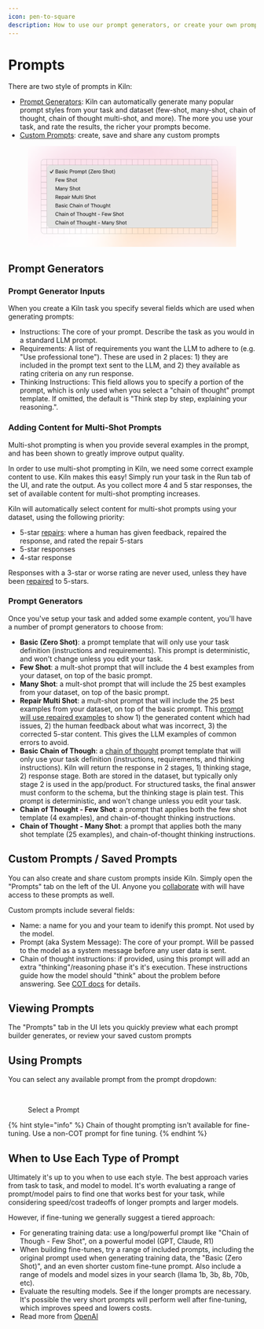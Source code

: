 ```yaml
---
icon: pen-to-square
description: How to use our prompt generators, or create your own prompt
---
```


# Prompts

There are two style of prompts in Kiln:

* [Prompt Generators](prompts.md#prompt-generators): Kiln can automatically generate many popular prompt styles from your task and dataset (few-shot, many-shot, chain of thought, chain of thought multi-shot, and more). The more you use your task, and rate the results, the richer your prompts become.
* [Custom Prompts](prompts.md#custom-prompts): create, save and share any custom prompts

<figure><img src="../.gitbook/assets/Prompts.png" alt=""><figcaption></figcaption></figure>

## Prompt Generators

### Prompt Generator Inputs

When you create a Kiln task you specify several fields which are used when generating prompts:

* Instructions: The core of your prompt. Describe the task as you would in a standard LLM prompt.
* Requirements: A list of requirements you want the LLM to adhere to (e.g. "Use professional tone"). These are used in 2 places: 1) they are included in the prompt text sent to the LLM, and 2) they available as rating criteria on any run response.
* Thinking Instructions: This field allows you to specify a portion of the prompt, which is only used when you select a "chain of thought" prompt template. If omitted, the default is "Think step by step, explaining your reasoning.".&#x20;

### Adding Content for Multi-Shot Prompts

Multi-shot prompting is when you provide several examples in the prompt, and has been shown to greatly improve output quality.

In order to use multi-shot prompting in Kiln, we need some correct example content to use. Kiln makes this easy! Simply run your task in the Run tab of the UI, and rate the output. As you collect more 4 and 5 star responses, the set of available content for multi-shot prompting increases.

Kiln will automatically select content for multi-shot prompts using your dataset, using the following priority:

* 5-star [repairs](repairing-responses.md): where a human has given feedback, repaired the response, and rated the repair 5-stars
* 5-star responses
* 4-star response

Responses with a 3-star or worse rating are never used, unless they have been [repaired](repairing-responses.md) to 5-stars.

### Prompt Generators

Once you've setup your task and added some example content, you'll have a number of prompt generators to choose from:

* **Basic (Zero Shot)**: a prompt template that will only use your task definition (instructions and requirements). This prompt is deterministic, and won't change unless you edit your task.
* **Few Shot**: a mult-shot prompt that will include the 4 best examples from your dataset, on top of the basic prompt.
* **Many Shot**: a mult-shot prompt that will include the 25 best examples from your dataset, on top of the basic prompt.
* **Repair Multi Shot**:  a mult-shot prompt that will include the 25 best examples from your dataset, on top of the basic prompt. This [prompt will use repaired examples](repairing-responses.md) to show 1) the generated content which had issues, 2) the human feedback about what was incorrect, 3) the corrected 5-star content. This gives the LLM examples of common errors to avoid.
* **Basic Chain of Though**: a [chain of thought](reasoning-thinking-and-chain-of-thought.md) prompt template that will only use your task definition (instructions, requirements, and thinking instructions). Kiln will return the response in 2 stages, 1) thinking stage, 2) response stage. Both are stored in the dataset, but typically only stage 2 is used in the app/product. For structured tasks, the final answer must conform to the schema, but the thinking stage is plain test. This prompt is deterministic, and won't change unless you edit your task.
* **Chain of Thought - Few Shot**: a prompt that applies both the few shot template (4 examples), and chain-of-thought thinking instructions.
* **Chain of Thought - Many Shot**: a prompt that applies both the many shot template (25 examples), and chain-of-thought thinking instructions.

## Custom Prompts / Saved Prompts

You can also create and share custom prompts inside Kiln. Simply open the "Prompts" tab on the left of the UI. Anyone you [collaborate](collaboration.md) with will have access to these prompts as well.

Custom prompts include several fields:

* Name: a name for you and your team to idenify this prompt. Not used by the model.
* Prompt (aka System Message): The core of your prompt. Will be passed to the model as a system message before any user data is sent.
* Chain of thought instructions: if provided, using this prompt will add an extra "thinking"/reasoning phase it's it's execution. These instructions guide how the model should "think" about the problem before answering. See [COT docs](reasoning-thinking-and-chain-of-thought.md#chain-of-thought-call-flow-non-reasoning-model) for details.&#x20;

## Viewing Prompts

The "Prompts" tab in the UI lets you quickly preview what each prompt builder generates, or review your saved custom prompts

## Using Prompts

You can select any available prompt from the prompt dropdown:

<figure><img src="../.gitbook/assets/Screenshot 2025-01-09 at 6.27.57 PM.png" alt="" width="310"><figcaption><p>Select a Prompt</p></figcaption></figure>

{% hint style="info" %}
Chain of thought prompting isn't available for fine-tuning. Use a non-COT prompt for fine tuning.
{% endhint %}

## When to Use Each Type of Prompt

Ultimately it's up to you when to use each style. The best approach varies from task to task, and model to model. It's worth evaluating a range of prompt/model pairs to find one that works best for your task, while considering speed/cost tradeoffs of longer prompts and larger models.

However, if fine-tuning we generally suggest a tiered approach:

* For generating training data: use a long/powerful prompt like "Chain of Though - Few Shot", on a powerful model (GPT, Claude, R1)&#x20;
* When building fine-tunes, try a range of included prompts, including the original prompt used when generating training data, the "Basic (Zero Shot)", and an even shorter custom fine-tune prompt. Also include a range of models and model sizes in your search (llama 1b, 3b, 8b, 70b, etc).
* Evaluate the resulting models. See if the longer prompts are necessary. It's possible the very short prompts will perform well after fine-tuning, which improves speed and lowers costs.
* Read more from [OpenAI](https://platform.openai.com/docs/guides/fine-tuning#crafting-prompts)
